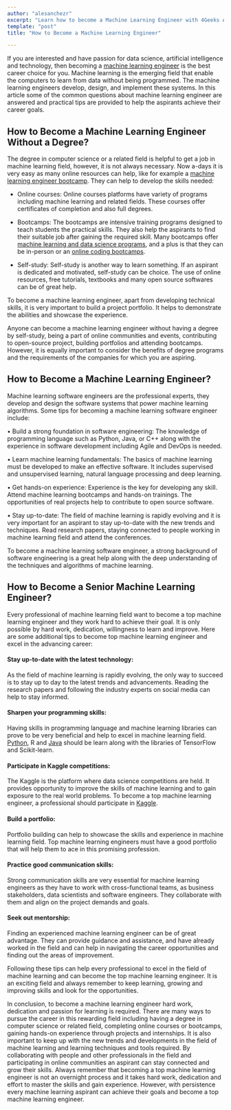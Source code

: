 ```yaml
---
author: "alesanchezr"
excerpt: "Learn how to become a Machine Learning Engineer with 4Geeks Academy. Get hands-on training in AI and data science to land your dream job."
template: "post" 
title: "How to Become a Machine Learning Engineer"

---
```


If you are interested and have passion for data science, artificial intelligence and technology, then becoming a [machine learning engineer](https://4geeksacademy.com/us/machine-learning-engineer/machine-learning-engineer) is the best career choice for you. Machine learning is the emerging field that enable the computers to learn from data without being programmed. The machine learning engineers develop, design, and implement these systems. In this article some of the common questions about machine learning engineer are answered and practical tips are provided to help the aspirants achieve their career goals. 

## How to Become a Machine Learning Engineer Without a Degree?

The degree in computer science or a related field is helpful to get a job in machine learning field, however, it is not always necessary. Now a-days it is very easy as many online resources can help, like for example a [machine learning engineer bootcamp](https://4geeksacademy.com/us/coding-bootcamps/machine-learning-engineering). They can help to develop the skills needed:

-	Online courses: Online courses platforms have variety of programs including machine learning and related fields. These courses offer certificates of completion and also full degrees.

- Bootcamps: The bootcamps are intensive training programs designed to teach students the practical skills. They also help the aspirants to find their suitable job after gaining the required skill. Many bootcamps offer [machine learning and data science programs](https://4geeksacademy.com/us/coding-bootcamps/datascience-machine-learning), and a plus is that they can be in-person or an [online coding bootcamps](https://4geeksacademy.com/us/coding-campus/online-coding-bootcamp).

-	Self-study: Self-study is another way to learn something. If an aspirant is dedicated and motivated, self-study can be choice. The use of online resources, free tutorials, textbooks and many open source softwares can be of great help.  

To become a machine learning engineer, apart from developing technical skills, it is very important to build a project portfolio. It helps to demonstrate the abilities and showcase the experience.

Anyone can become a machine learning engineer without having a degree by self-study, being a part of online communities and events, contributing to open-source project, building portfolios and attending bootcamps. However, it is equally important to consider the benefits of degree programs and the requirements of the companies for which you are aspiring. 

## How to Become a Machine Learning Engineer?

Machine learning software engineers are the professional experts, they develop and design the software systems that power machine learning algorithms. Some tips for becoming a machine learning software engineer include:

•	Build a strong foundation in software engineering: The knowledge of programming language such as Python, Java, or C++ along with the experience in software development including Agile and DevOps is needed. 

•	Learn machine learning fundamentals: The basics of machine learning must be developed to make an effective software. It includes supervised and unsupervised learning, natural language processing and deep learning. 

•	Get hands-on experience: Experience is the key for developing any skill. Attend machine learning bootcamps and hands-on trainings. The opportunities of real projects help to contribute to open source software. 

•	Stay up-to-date: The field of machine learning is rapidly evolving and it is very important for an aspirant to stay up-to-date with the new trends and techniques. Read research papers, staying connected to people working in machine learning field and attend the conferences. 

To become a machine learning software engineer, a strong background of software engineering is a great help along with the deep understanding of the techniques and algorithms of machine learning. 

## How to Become a Senior Machine Learning Engineer?

Every professional of machine learning field want to become a top machine learning engineer and they work hard to achieve their goal. It is only possible by hard work, dedication, willingness to learn and improve. Here are some additional tips to become top machine learning engineer and excel in the advancing career:

#### Stay up-to-date with the latest technology: 
As the field of machine learning is rapidly evolving, the only way to succeed is to stay up to day to the latest trends and advancements. Reading the research papers and following the industry experts on social media can help to stay informed. 

#### Sharpen your programming skills: 
Having skills in programming language and machine learning libraries can prove to be very beneficial and help to excel in machine learning field. [Python](https://4geeks.com/technology/python), R and [Java](https://4geeks.com/lesson/what-is-java-learn-to-code-in-java) should be learn along with the libraries of TensorFlow and Scikit-learn.

#### Participate in Kaggle competitions: 
The Kaggle is the platform where data science competitions are held. It provides opportunity to improve the skills of machine learning and to gain exposure to the real world problems. To become a top machine learning engineer, a professional should participate in [Kaggle](https://www.kaggle.com/). 

#### Build a portfolio: 
Portfolio building can help to showcase the skills and experience in machine learning field. Top machine learning engineers must have a good portfolio that will help them to ace in this promising profession. 

#### Practice good communication skills: 
Strong communication skills are very essential for machine learning engineers as they have to work with cross-functional teams, as business stakeholders, data scientists and software engineers. They collaborate with them and align on the project demands and goals. 

#### Seek out mentorship: 
Finding an experienced machine learning engineer can be of great advantage. They can provide guidance and assistance, and have already worked in the field and can help in navigating the career opportunities and finding out the areas of improvement. 

Following these tips can help every professional to excel in the field of machine learning and can become the top machine learning engineer. It is an exciting field and always remember to keep learning, growing and improving skills and look for the opportunities. 

In conclusion, to become a machine learning engineer hard work, dedication and passion for learning is required. There are many ways to pursue the career in this rewarding field including having a degree in computer science or related field, completing online courses or bootcamps, gaining hands-on experience through projects and internships. It is also important to keep up with the new trends and developments in the field of machine learning and learning techniques and tools required. By collaborating with people and other professionals in the field and participating in online communities an aspirant can stay connected and grow their skills. Always remember that becoming a top machine learning engineer is not an overnight process and it takes hard work, dedication and effort to master the skills and gain experience. However, with persistence every machine learning aspirant can achieve their goals and become a top machine learning engineer. 

<call-to-action button_text="Enroll now" button_link="https://4geeksacademy.com/us/coding-bootcamps/machine-learning-engineering" background="rgba(0, 151, 205, 0.15)" title="Become a machine learning engineer" text="Join  a machine learning engineer bootcamp and become one of the highest paid professionals"></call-to-action>